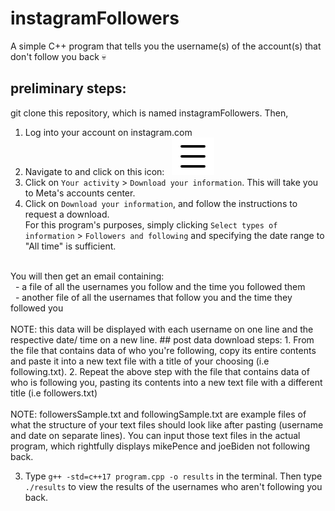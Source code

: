 # instagramFollowers
A simple C++ program that tells you the username(s) of the account(s) that don't follow you back 💀
<br>  
## preliminary steps:
git clone this repository, which is named instagramFollowers. Then,
1. Log into your account on instagram.com
2. Navigate to and click on this icon: &nbsp; ![image of the hamburger icon](hamburger.png)
3. Click on `Your activity` > `Download your information`. This will take you to Meta's accounts center.
4. Click on `Download your information`, and follow the instructions to request a download. <br>For this program's purposes, simply clicking `Select types of information` > `Followers and following` and specifying the date range to "All time" is sufficient.
<br>
You will then get an email containing:
<br>
&nbsp; - a file of all the usernames you follow and the time you followed them
<br>
&nbsp;
- another file of all the usernames that follow you and the time they followed you
<br><br>
NOTE: this data will be displayed with each username on one line and the respective date/ time on a new line. 
## post data download steps:
1. From the file that contains data of who you're following, copy its entire contents and paste it into a new text file with a title of your choosing (i.e following.txt).
2. Repeat the above step with the file that contains data of who is following you, pasting its contents into a new text file with a different title (i.e followers.txt)
<br><br>
NOTE: followersSample.txt and followingSample.txt are example files of what the structure of your text files should look like after pasting (username and date on separate lines). You can input those text files in the actual program, which rightfully displays mikePence and joeBiden not following back.

3. Type `g++ -std=c++17 program.cpp -o results` in the terminal. Then type `./results` to view the results of the usernames who aren't following you back.


